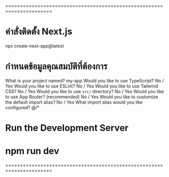======================================================================
# คำสั่งติดตั้ง Next.js
npx create-next-app@latest

# กำหนดข้อมูลคุณสมบัติที่ต้องการ
What is your project named? my-app
Would you like to use TypeScript? No / Yes
Would you like to use ESLint? No / Yes
Would you like to use Tailwind CSS? No / Yes
Would you like to use `src/` directory? No / Yes
Would you like to use App Router? (recommended) No / Yes
Would you like to customize the default import alias? No / Yes
What import alias would you like configured? @/*


# Run the Development Server
npm run dev
======================================================================





======================================================================